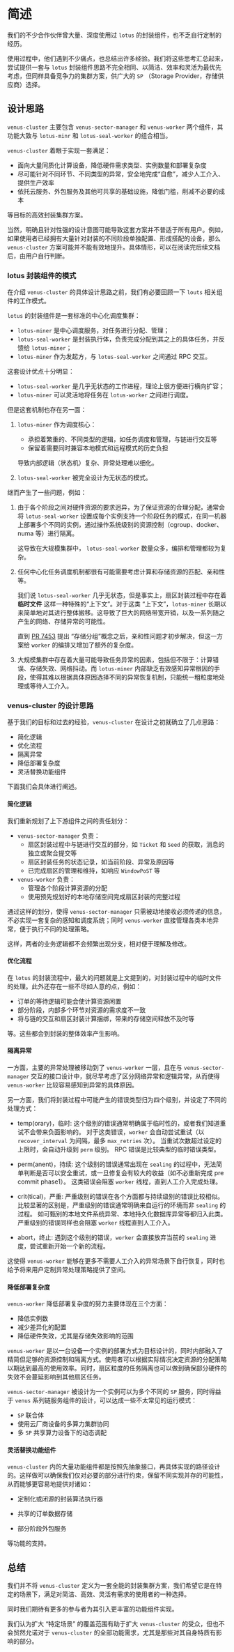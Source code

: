 # 简述

我们的不少合作伙伴曾大量、深度使用过 `lotus` 的封装组件，也不乏自行定制的经历。

使用过程中，他们遇到不少痛点，也总结出许多经验。我们将这些思考汇总起来，尝试提供一套与 `lotus` 封装组件思路不完全相同、以简洁、效率和灵活为最优先考虑，但同样具备竞争力的集群方案，供广大的 `SP` （Storage Provider，存储供应商）选择。



## 设计思路

`venus-cluster` 主要包含 `venus-sector-manager` 和 `venus-worker` 两个组件，其功能大致与 `lotus-minr` 和 `lotus-seal-worker` 的组合相当。



`venus-cluster` 着眼于实现一套满足：

- 面向大量同质化计算设备，降低硬件需求类型、实例数量和部署复杂度
- 尽可能针对不同环节、不同类型的异常，安全地完成“自愈”，减少人工介入、提供生产效率
- 依托云服务、外包服务及其他可共享的基础设施，降低门槛，削减不必要的成本

等目标的高效封装集群方案。



当然，明确且针对性强的设计意图可能导致这套方案并不普适于所有用户。例如，如果使用者已经拥有大量针对封装的不同阶段单独配置、形成搭配的设备，那么 `venus-cluster` 方案可能并不能有效地提升。具体情形，可以在阅读完后续文档后，由用户自行判断。



### lotus 封装组件的模式

在介绍 `venus-cluster` 的具体设计思路之前，我们有必要回顾一下 `louts` 相关组件的工作模式。

`lotus` 的封装组件是一套标准的中心化调度集群：

- `lotus-miner` 是中心调度服务，对任务进行分配、管理；
- `lotus-seal-worker` 是封装执行体，负责完成分配到其之上的具体任务，并反馈给 `lotus-miner`；
- `lotus-miner` 作为发起方，与 `lotus-seal-worker` 之间通过 RPC 交互。



这套设计优点十分明显：

- `lotus-seal-worker` 是几乎无状态的工作进程，理论上很方便进行横向扩容；
- `lotus-miner` 可以灵活地将任务在 `lotus-worker` 之间进行调度。



但是这套机制也存在另一面：

1. `lotus-miner` 作为调度核心：

   - 承担着繁重的、不同类型的逻辑，如任务调度和管理，与链进行交互等
   - 保留着需要同时兼容本地模式和远程模式的历史负担

   导致内部逻辑（状态机）复杂、异常处理难以细化。

2. `lotus-seal-worker` 被完全设计为无状态的模式。



继而产生了一些问题，例如：

1. 由于各个阶段之间对硬件资源的要求迥异，为了保证资源的合理分配，通常会将 `lotus-seal-worker` 设置成每个实例支持一个阶段任务的模式，在同一机器上部署多个不同的实例，通过操作系统级别的资源控制（cgroup、docker、numa 等）进行隔离。

   这导致在大规模集群中， `lotus-seal-worker` 数量众多，编排和管理都较为复杂。

2. 任何中心化任务调度机制都很有可能需要考虑计算和存储资源的匹配、亲和性等。

   我们说 `lotus-seal-worker` 几乎无状态，但是事实上，扇区封装过程中存在着 **临时文件** 这样一种特殊的“上下文”。对于这类 “上下文”，`lotus-miner` 长期以来简单地对其进行整体搬移。这导致了巨大的网络带宽开销，以及一系列随之产生的网络、存储异常的可能性。

   直到 [PR 7453](https://github.com/filecoin-project/lotus/pull/7453) 提出 “存储分组”概念之后，亲和性问题才初步解决，但这一方案给 `worker` 的编排又增加了额外的复杂度。

3. 大规模集群中存在着大量可能导致任务异常的因素，包括但不限于：计算错误、存储失效、网络抖动。而 `lotus-miner` 内部缺乏有效感知异常根因的手段，使得其难以根据具体原因选择不同的异常恢复机制，只能统一粗粒度地处理或等待人工介入。



### venus-cluster 的设计思路

基于我们的目标和过去的经验，`venus-cluster` 在设计之初就确立了几点思路：

- 简化逻辑
- 优化流程
- 隔离异常
- 降低部署复杂度
- 灵活替换功能组件



下面我们会具体进行阐述。



#### 简化逻辑

我们重新规划了上下游组件之间的责任划分：

- `venus-sector-manager` 负责：
  - 扇区封装过程中与链进行交互的部分，如 `Ticket` 和 `Seed` 的获取，消息的独立或聚合提交等
  - 扇区封装任务的状态记录，如当前阶段、异常及原因等
  - 已完成扇区的管理和维持，如响应 `WindowPoST` 等
- `venus-worker` 负责：
  - 管理各个阶段计算资源的分配
  - 使用预先规划好的本地存储空间完成扇区封装的完整过程



通过这样的划分，使得 `venus-sector-manager` 只需被动地接收必须传递的信息，不必实现一套复杂的感知和调度系统；同时 `venus-worker` 直接管理各类本地异常，便于执行不同的处理策略。

这样，两者的业务逻辑都不会频繁出现分支，相对便于理解及修改。



#### 优化流程

在 `lotus` 的封装流程中，最大的问题就是上文提到的，对封装过程中的临时文件的处理。此外还存在一些不尽如人意的点，例如：

- 订单的等待逻辑可能会使计算资源闲置
- 部分阶段，内部多个环节对资源的需求度不一致
- 将与链的交互和扇区封装计算捆绑，带来的存储空间释放不及时等

等。这些都会到封装的整体效率产生影响。



#### 隔离异常

一方面，主要的异常处理被移动到了 `venus-worker` 一层，且在与 `venus-sector-manager` 交互的接口设计中，就尽早考虑了区分网络异常和逻辑异常，从而使得 `venus-worker` 比较容易感知到异常的具体原因。

另一方面，我们将封装过程中可能产生的错误类型归为四个级别，并设定了不同的处理方式：

- temp(orary)，临时:
  这个级别的错误通常明确属于临时性的，或者我们知道重试不会带来负面影响的。
  对于这类错误，`worker` 会自动尝试重试（以 `recover_interval` 为间隔，最多 `max_retries` 次）。
  当重试次数超过设定的上限时，会自动升级到 `perm` 级别。
  RPC 错误是比较典型的临时错误类型。

- perm(anent)，持续:
  这个级别的错误通常出现在 `sealing` 的过程中，无法简单判断是否可以安全重试，或一旦修复会有较大的收益（如不必重新完成 pre commit phase1）。
  这类错误会阻塞 `worker` 线程，直到人工介入完成处理。

- crit(tical)，严重:
  严重级别的错误在各个方面都与持续级别的错误比较相似。
  比较显著的区别是，严重级别的错误通常明确来自运行的环境而非 `sealing` 的过程。
  如可甄别的本地文件系统异常、本地持久化数据库异常等都归入此类。
  严重级别的错误同样也会阻塞 `worker` 线程直到人工介入。


- abort，终止:
  遇到这个级别的错误，`worker` 会直接放弃当前的 `sealing` 进度，尝试重新开始一个新的流程。



这使得 `venus-worker` 能够在更多不需要人工介入的异常场景下自行恢复，同时也给予将来用户定制异常处理策略提供了空间。



#### 降低部署复杂度

`venus-worker` 降低部署复杂度的努力主要体现在三个方面：

- 降低实例数
- 减少差异化的配置
- 降低硬件失效，尤其是存储失效影响的范围



`venus-worker` 是以一台设备一个实例的部署方式为目标设计的，同时内部融入了精简但足够的资源控制和隔离方式。使用者可以根据实际情况决定资源的分配策略以期达到最高的使用效率。同时，扇区粒度的任务隔离也可以做到确保部分硬件的失效不会蔓延影响到其他扇区任务。



`venus-sector-manager` 被设计为一个实例可以为多个不同的 `SP` 服务，同时得益于 `venus` 系列链服务组件的设计，可以达成一些不太常见的运行模式：

- `SP` 联合体
- 使用云厂商设备的多算力集群协同
- 多 `SP` 共享算力设备下的动态调配



#### 灵活替换功能组件

`venus-cluster` 内的大量功能组件都是按照先抽象接口，再具体实现的路径设计的。这样做可以确保我们仅对必要的部分进行约束，保留不同实现并存的可能性，从而能够更容易地提供对诸如：

- 定制化或闭源的封装算法执行器

- 共享的订单数据存储
- 部分阶段外包服务

等功能的支持。





## 总结

我们并不将 `venus-cluster` 定义为一套全能的封装集群方案，我们希望它是在特定的场景下，满足对简洁、高效、灵活有需求的使用者的一种选择。

同时我们期待有更多的参与者为其引入更丰富的功能组件实现。

我们认为扩大 “特定场景” 的覆盖范围有助于扩大 `venus-cluster` 的受众，但也不会贸然允诺对于 `venus-cluster` 的全部功能需求，尤其是那些对其自身特质有影响的部分。

